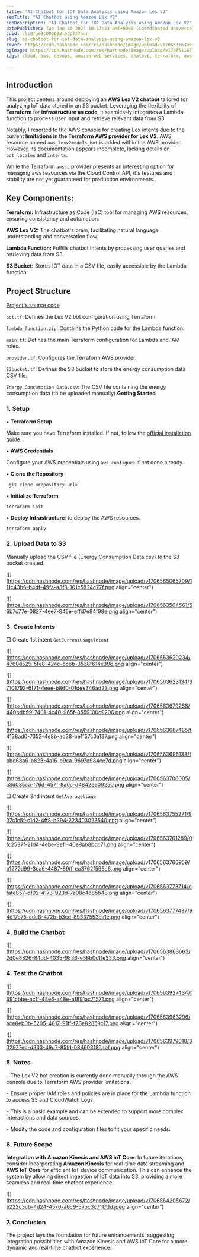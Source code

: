 ```yaml
---
title: "AI Chatbot for IOT Data Analysis using Amazon Lex V2"
seoTitle: "AI Chatbot using Amazon Lex V2"
seoDescription: "AI Chatbot for IOT Data Analysis using Amazon Lex V2"
datePublished: Tue Jan 30 2024 10:17:53 GMT+0000 (Coordinated Universal Time)
cuid: cls07ge9c000608l53p7z7mnr
slug: ai-chatbot-for-iot-data-analysis-using-amazon-lex-v2
cover: https://cdn.hashnode.com/res/hashnode/image/upload/v1706611639038/f7164bfe-ea42-4879-8fa1-3529e62e311e.jpeg
ogImage: https://cdn.hashnode.com/res/hashnode/image/upload/v1706611677604/94ac4865-b0ce-4dab-bdf0-ea5ad163f555.jpeg
tags: cloud, aws, devops, amazon-web-services, chatbot, terraform, aws-lambda, iac, aws-certified-solutions-architect-associate, amazon-lex, devops-articles, hcl, amazon-lex-v2

---
```


## **Introduction**

This project centers around deploying an **AWS Lex V2 chatbot** tailored for analyzing IoT data stored in an S3 bucket. Leveraging the flexibility of **Terraform** for **infrastructure as code**, it seamlessly integrates a Lambda function to process user input and retrieve relevant data from S3.

Notably, I resorted to the AWS console for creating Lex intents due to the current **limitations in the Terraform AWS provider for Lex V2**. AWS resource named `aws_lexv2models_bot` is added within the AWS provider. However, its documentation appears incomplete, lacking details on `bot_locales` and `intents`.

While the Terraform `awscc` provider presents an interesting option for managing aws resources via the Cloud Control API, it's features and stability are not yet guaranteed for production environments.

## **Key Components:**

**Terraform:** Infrastructure as Code (IaC) tool for managing AWS resources, ensuring consistency and automation.

**AWS Lex V2:** The chatbot's brain, facilitating natural language understanding and conversation flow.

**Lambda Function:** Fulfills chatbot intents by processing user queries and retrieving data from S3.

**S3 Bucket:** Stores IOT data in a CSV file, easily accessible by the Lambda function.

## **Project Structure**

[Project's source code](https://github.com/aniketwdubey/AI-Chatbot-for-IoT-Data)

`bot.tf`: Defines the Lex V2 bot configuration using Terraform.

`lambda_function.zip`: Contains the Python code for the Lambda function.

`main.tf`: Defines the main Terraform configuration for Lambda and IAM roles.

`provider.tf`: Configures the Terraform AWS provider.

`S3bucket.tf`: Defines the S3 bucket to store the energy consumption data CSV file.

`Energy Consumption Data.csv`: The CSV file containing the energy consumption data (to be uploaded manually).**Getting Started**

### **1\. Setup**

▪︎ **Terraform Setup**

Make sure you have Terraform installed. If not, follow the [official installation guide](https://learn.hashicorp.com/tutorials/terraform/install-cli).

▪︎ **AWS Credentials**

Configure your AWS credentials using `aws configure` if not done already.

▪︎ **Clone the Repository**

```plaintext
 git clone <repository-url>
```

▪︎ **Initialize Terraform**

```plaintext
terraform init
```

▪︎ **Deploy Infrastructure**: to deploy the AWS resources.

```plaintext
terraform apply
```

### **2\. Upload Data to S3**

Manually upload the CSV file (Energy Consumption Data.csv) to the S3 bucket created.

![](https://cdn.hashnode.com/res/hashnode/image/upload/v1706565065709/111c43b6-b4df-49fa-a3f8-101c5824c77f.png align="center")

![](https://cdn.hashnode.com/res/hashnode/image/upload/v1706563504561/66b7c77e-0827-4ee7-845e-effd7e84f98e.png align="center")

### **3\. Create Intents**

□ Create 1st intent `GetCurrentUsagelntent`

![](https://cdn.hashnode.com/res/hashnode/image/upload/v1706563620234/4760d529-5fe8-424c-bc6b-3538f614e396.png align="center")

![](https://cdn.hashnode.com/res/hashnode/image/upload/v1706563623134/37101792-6f71-4eee-b860-01dee346ad23.png align="center")

![](https://cdn.hashnode.com/res/hashnode/image/upload/v1706563679268/440bdb99-7401-4c40-965f-8559100c9206.png align="center")

![](https://cdn.hashnode.com/res/hashnode/image/upload/v1706563687485/f4138ad0-7352-4e8b-ad38-bef157c0a137.png align="center")

![](https://cdn.hashnode.com/res/hashnode/image/upload/v1706563696138/fbbd68a6-b823-4a16-b9ca-9697d984ee7d.png align="center")

![](https://cdn.hashnode.com/res/hashnode/image/upload/v1706563706005/a3d035ca-f76d-457f-8a0c-d4842e609250.png align="center")

□ Create 2nd intent `GetAverageUsage`

![](https://cdn.hashnode.com/res/hashnode/image/upload/v1706563755271/937c1c5f-c1d2-4ff8-b394-223403023540.png align="center")

![](https://cdn.hashnode.com/res/hashnode/image/upload/v1706563761289/0fc2537f-21d4-4ebe-9ef1-40e9ab8bdc71.png align="center")

![](https://cdn.hashnode.com/res/hashnode/image/upload/v1706563766959/b1272d99-3ea6-4487-89ff-ea3762f566c6.png align="center")

![](https://cdn.hashnode.com/res/hashnode/image/upload/v1706563773714/dfafe857-df92-4173-923d-7a08c4d85b48.png align="center")

![](https://cdn.hashnode.com/res/hashnode/image/upload/v1706563777437/94d17e75-cdc8-472b-b3cd-89337553ea1e.png align="center")

### **4\. Build the Chatbot**

![](https://cdn.hashnode.com/res/hashnode/image/upload/v1706563863663/2d0e8826-84dd-4035-9836-e58b0c11e333.png align="center")

### **4\. Test the Chatbot**

![](https://cdn.hashnode.com/res/hashnode/image/upload/v1706563927434/f691cbbe-ac1f-48e6-a48e-a1891ac71571.png align="center")

![](https://cdn.hashnode.com/res/hashnode/image/upload/v1706563963296/ace8eb0b-5205-4817-91ff-f23e82859c17.png align="center")

![](https://cdn.hashnode.com/res/hashnode/image/upload/v1706563979018/332977ed-d333-49d7-85fd-084603185abf.png align="center")

### **5\. Notes**

⁃ The Lex V2 bot creation is currently done manually through the AWS console due to Terraform AWS provider limitations.

⁃ Ensure proper IAM roles and policies are in place for the Lambda function to access S3 and CloudWatch Logs.

⁃ This is a basic example and can be extended to support more complex interactions and data sources.

⁃ Modify the code and configuration files to fit your specific needs.

### **6\. Future Scope**

**Integration with Amazon Kinesis and AWS IoT Core**: In future iterations, consider incorporating **Amazon Kinesis** for real-time data streaming and **AWS IoT Core** for efficient IoT device communication. This can enhance the system by allowing direct ingestion of IoT data into S3, providing a more seamless and real-time chatbot experience.

![](https://cdn.hashnode.com/res/hashnode/image/upload/v1706564205672/e222c3cb-4d24-4570-a6c9-57bc3c7117dd.jpeg align="center")

### **7\. Conclusion**

The project lays the foundation for future enhancements, suggesting integration possibilities with Amazon Kinesis and AWS IoT Core for a more dynamic and real-time chatbot experience.